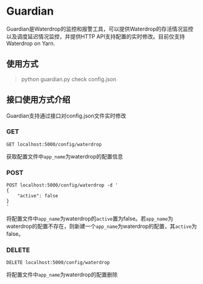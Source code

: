 # Guardian

Guardian是Waterdrop的监控和报警工具，可以提供Waterdrop的存活情况监控以及调度延迟情况监控，并提供HTTP API支持配置的实时修改。目前仅支持Waterdrop on Yarn.

## 使用方式

> python guardian.py check config.json

## 接口使用方式介绍

Guardian支持通过接口对config.json文件实时修改

### GET

```
GET localhost:5000/config/waterdrop
```

获取配置文件中`app_name`为waterdrop的配置信息

### POST

```
POST localhost:5000/config/waterdrop -d '
{
    "active": false
}
'
```

将配置文件中`app_name`为waterdrop的`active`置为false。若`app_name`为waterdrop的配置不存在，则新建一个`app_name`为waterdrop的配置，其`active`为false。


### DELETE

```
DELETE localhost:5000/config/waterdrop
```

将配置文件中`app_name`为waterdrop的配置删除
